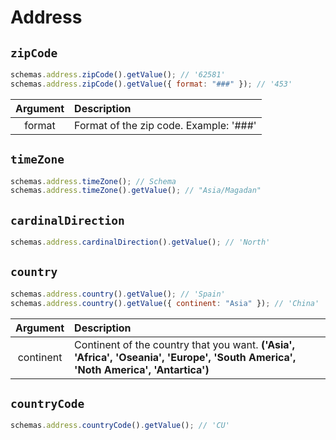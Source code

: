 # Address

## `zipCode`

```js
schemas.address.zipCode().getValue(); // '62581'
schemas.address.zipCode().getValue({ format: "###" }); // '453'
```

| Argument | Description                            |
| :------: | :------------------------------------- |
|  format  | Format of the zip code. Example: '###' |

## `timeZone`

```js
schemas.address.timeZone(); // Schema
schemas.address.timeZone().getValue(); // "Asia/Magadan"
```

## `cardinalDirection`

```js
schemas.address.cardinalDirection().getValue(); // 'North'
```

## `country`

```js
schemas.address.country().getValue(); // 'Spain'
schemas.address.country().getValue({ continent: "Asia" }); // 'China'
```

| Argument  | Description                                                                                                                       |
| :-------: | :-------------------------------------------------------------------------------------------------------------------------------- |
| continent | Continent of the country that you want. **('Asia', 'Africa', 'Oseania', 'Europe', 'South America', 'Noth America', 'Antartica')** |

## `countryCode`

```js
schemas.address.countryCode().getValue(); // 'CU'
```
